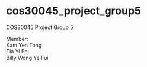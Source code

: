 # cos30045_project_group5
COS30045 Project Group 5

Member: <be>
<br>Kam Yen Tong
<br>Tia Yi Pei
<br>Billy Wong Ye Fui
